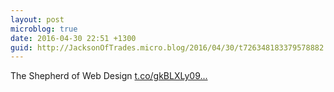 ```yaml
---
layout: post
microblog: true
date: 2016-04-30 22:51 +1300
guid: http://JacksonOfTrades.micro.blog/2016/04/30/t726348183379578882.html
---
```

The Shepherd of Web Design [t.co/gkBLXLy09...](https://t.co/gkBLXLy09x)
